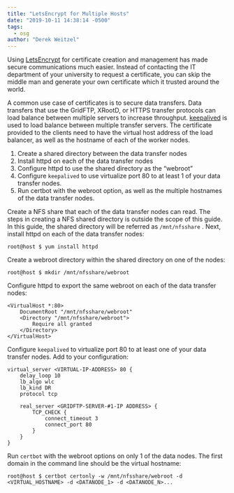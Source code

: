 ```yaml
---
title: "LetsEncrypt for Multiple Hosts"
date: "2019-10-11 14:38:14 -0500"
tags:
  - osg
author: "Derek Weitzel"
---
```


Using [LetsEncrypt](https://letsencrypt.org/) for certificate creation and management has made secure communications much easier.  Instead of contacting the IT department of your university to request a certificate, you can skip the middle man and generate your own certificate which it trusted around the world.

A common use case of certificates is to secure data transfers.  Data transfers that use the GridFTP, XRootD, or HTTPS transfer protocols can load balance between multiple servers to increase throughput.  [keepalived](https://www.keepalived.org/) is used to load balance between multiple transfer servers.  The certificate provided to the clients need to have the virtual host address of the load balancer, as well as the hostname of each of the worker nodes.


1. Create a shared directory between the data transfer nodes
2. Install httpd on each of the data transfer nodes
3. Configure httpd to use the shared directory as the “webroot”
4. Configure `keepalived` to use virtualize port 80 to at least 1 of your data transfer nodes.
5. Run certbot with the webroot option, as well as the multiple hostnames of the data transfer nodes.

Create a NFS share that each of the data transfer nodes can read.  The steps in creating a NFS shared directory is outside the scope of this guide.  In this guide, the shared directory will be referred as `/mnt/nfsshare` . Next, install httpd on each of the data transfer nodes:

    root@host $ yum install httpd

Create a webroot directory within the shared directory on one of the nodes:

    root@host $ mkdir /mnt/nfsshare/webroot

Configure httpd to export the same webroot on each of the data transfer nodes:

    <VirtualHost *:80>
        DocumentRoot "/mnt/nfsshare/webroot"
        <Directory "/mnt/nfsshare/webroot">
            Require all granted
        </Directory>
    </VirtualHost>

Configure `keepalived` to virtualize port 80 to at least one of your data transfer nodes.
Add to your configuration:

    virtual_server <VIRTUAL-IP-ADDRESS> 80 {
        delay_loop 10
        lb_algo wlc
        lb_kind DR
        protocol tcp
    
        real_server <GRIDFTP-SERVER-#1-IP ADDRESS> {
            TCP_CHECK {
                connect_timeout 3
                connect_port 80
            }
        }
    }

Run `certbot` with the webroot options on only 1 of the data nodes.  The first domain in the command line should be the virtual hostname:

    root@host $ certbot certonly -w /mnt/nfsshare/webroot -d <VIRTUAL_HOSTNAME> -d <DATANODE_1> -d <DATANODE_N>...


